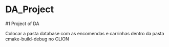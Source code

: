 # DA_Project
#1 Project of DA

Colocar a pasta database com as encomendas e carrinhas dentro da pasta 
cmake-build-debug no CLION

